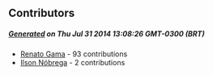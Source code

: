 ## Contributors
##### [Generated](https://github.com/jakeleboeuf/contributor) on Thu Jul 31 2014 13:08:26 GMT-0300 (BRT)
- [Renato Gama](https://github.com/renatoargh) - 93 contributions
- [Ilson Nóbrega](https://github.com/inobrega) - 2 contributions